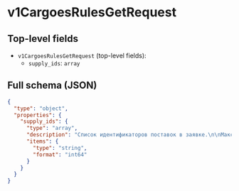 # v1CargoesRulesGetRequest

## Top-level fields
- `v1CargoesRulesGetRequest` (top-level fields):
  - `supply_ids`: `array`

## Full schema (JSON)
```json
{
  "type": "object",
  "properties": {
    "supply_ids": {
      "type": "array",
      "description": "Список идентификаторов поставок в заявке.\n\nМаксимум 100 идентификаторов.\n",
      "items": {
        "type": "string",
        "format": "int64"
      }
    }
  }
}
```
